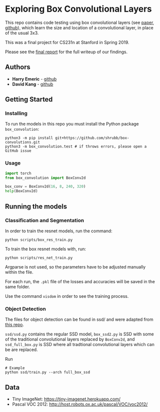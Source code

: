 # Exploring Box Convolutional Layers

This repo contains code testing using box convolutional layers (see [paper](https://papers.nips.cc/paper/7859-deep-neural-networks-with-box-convolutions), [github](https://github.com/shrubb/box-convolutions)), which learn the size and location of a convolutional layer, in place of the usual 3x3.

This was a final project for CS231n at Stanford in Spring 2019.

Please see the [final report](https://github.com/dkang9503/cs231n_project_box_convolution/blob/master/Final_Report.pdf) for the full writeup of our findings.


## Authors

* **Harry Emeric** - [github](https://github.com/harryem)
* **David Kang** - [github](https://github.com/dkang9503)


## Getting Started

### Installing

To run the models in this repo you must install the Python package `box_convolution`:

```
python3 -m pip install git+https://github.com/shrubb/box-convolutions.git
python3 -m box_convolution.test # if throws errors, please open a GitHub issue
```

### Usage

```python
import torch
from box_convolution import BoxConv2d

box_conv = BoxConv2d(16, 8, 240, 320)
help(BoxConv2d)
```

## Running the models

### Classification and Segmentation

In order to train the resnet models, run the command:

```
python scripts/box_res_train.py
```

To train the box resnet models with, run:

```
python scripts/res_net_train.py
```

Argparse is not used, so the parameters have to be adjusted manually within the file.

For each run, the `.pkl` file of the losses and accuracies will be saved in the same folder.

Use the command `visdom` in order to see the training process.

### Object Detection

The files for object detection can be found in ssd/ and were
adapted from [this repo](https://github.com/amdegroot/ssd.pytorch).

`ssd/ssd.py` contains the regular SSD model, `box_ssd2.py` is
SSD with some of the traditional convolutional layers replaced
by `BoxConv2d`, and `ssd_full_box.py` is SSD where all tradtional convolutional layers which can be are replaced.

Run

```
# Example
python ssd/train.py --arch full_box_ssd
```


## Data

- Tiny ImageNet: https://tiny-imagenet.herokuapp.com/
- Pascal VOC 2012: http://host.robots.ox.ac.uk/pascal/VOC/voc2012/


